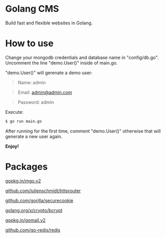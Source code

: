 
# Golang CMS

Build fast and flexible websites in Golang.

# How to use

Change your mongodb credentials and database name in "config/db.go".
Uncomment the line "demo.User()" inside of main.go.

"demo.User()" will gerenate a demo user:

> Name: admin

> Email: admin@admin.com

> Password: admin

Execute:

```sh
$ go run main.go
```

After running for the first time, comment "demo.User()" otherwise that will generate a new user again.

**Enjoy!**

# Packages

[gopkg.in/mgo.v2](https://gopkg.in/mgo.v2)

[github.com/julienschmidt/httprouter](https://github.com/julienschmidt/httprouter)

[github.com/gorilla/securecookie](https://github.com/gorilla/securecookie)

[golang.org/x/crypto/bcrypt](https://godoc.org/golang.org/x/crypto/bcrypt)

[gopkg.in/gomail.v2](https://gopkg.in/gomail.v2)

[github.com/go-redis/redis](https://github.com/go-redis/redis)